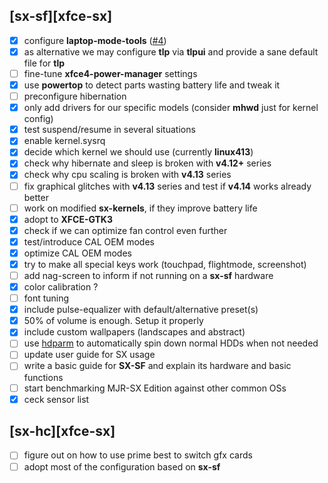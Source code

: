## [sx-sf][xfce-sx]

- [x] configure **laptop-mode-tools** ([#4](https://github.com/philmmanjaro/project-sx/issues/4))
- [x] as alternative we may configure **tlp** via **tlpui** and provide a sane default file for **tlp**
- [ ] fine-tune **xfce4-power-manager** settings
- [x] use **powertop** to detect parts wasting battery life and tweak it
- [ ] preconfigure hibernation
- [x] only add drivers for our specific models (consider **mhwd** just for kernel config)
- [x] test suspend/resume in several situations
- [x] enable kernel.sysrq
- [x] decide which kernel we should use (currently **linux413**)
- [x] check why hibernate and sleep is broken with **v4.12+** series
- [x] check why cpu scaling is broken with **v4.13** series
- [ ] fix graphical glitches with **v4.13** series and test if **v4.14** works already better
- [ ] work on modified **sx-kernels**, if they improve battery life
- [x] adopt to **XFCE-GTK3**
- [x] check if we can optimize fan control even further
- [x] test/introduce CAL OEM modes
- [x] optimize CAL OEM modes
- [x] try to make all special keys work (touchpad, flightmode, screenshot)
- [ ] add nag-screen to inform if not running on a **sx-sf** hardware
- [x] color calibration ?
- [ ] font tuning
- [x] include pulse-equalizer with default/alternative preset(s)
- [x] 50% of volume is enough. Setup it properly
- [x] include custom wallpapers (landscapes and abstract)
- [ ] use [hdparm](https://wiki.archlinux.org/index.php/hdparm) to automatically spin down normal HDDs when not needed
- [ ] update user guide for SX usage
- [ ] write a basic guide for **SX-SF** and explain its hardware and basic functions
- [ ] start benchmarking MJR-SX Edition against other common OSs
- [x] ceck sensor list

## [sx-hc][xfce-sx]
- [ ] figure out on how to use prime best to switch gfx cards
- [ ] adopt most of the configuration based on **sx-sf**
